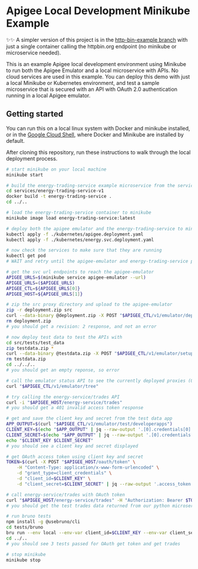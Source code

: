 # Apigee Local Development Minikube Example
✨✨ A simpler version of this project is in the [http-bin-example branch](https://github.com/tyayers/apigee-local-dev-example/tree/http-bin-example) with just a single container calling the httpbin.org endpoint (no minikube or microservice needed).

This is an example Apigee local development environment using Minikube to run both the Apigee Emulator and a local microservice with APIs. No cloud services are used in this example. You can deploy this demo with just a local Minikube or Kubernetes environment, and test a sample microservice that is secured with an API with OAuth 2.0 authentication running in a local Apigee emulator.

## Getting started
You can run this on a local linux system with Docker and minikube installed, or in the [Google Cloud Shell](https://shell.cloud.google.com), where Docker and Minikube are installed by default.

After cloning this repository, run these instructions to walk through the local deployment process.

```sh
# start minikube on your local machine
minikube start

# build the energy-trading-service example microservice from the services/energy-trading-service-v1 directory
cd services/energy-trading-service-v1
docker build -t energy-trading-service .
cd ../..

# load the energy-trading-service container to minikube
minikube image load energy-trading-service:latest

# deploy both the apigee emulator and the energy-trading-service to minikube
kubectl apply -f ./kubernetes/apigee.deployment.yaml
kubectl apply -f ./kubernetes/energy.svc.deployment.yaml

# now check the services to make sure that they are running
kubectl get pod
# WAIT and retry until the apigee-emulator and energy-trading-service pods are running

# get the svc url endpoints to reach the apigee-emulator
APIGEE_URLS=$(minikube service apigee-emulator --url)
APIGEE_URLS=($APIGEE_URLS)
APIGEE_CTL=${APIGEE_URLS[0]}
APIGEE_HOST=${APIGEE_URLS[1]}

# zip the src proxy directory and upload to the apigee-emulator
zip -r deployment.zip src
curl --data-binary @deployment.zip -X POST "$APIGEE_CTL/v1/emulator/deploy?environment=dev"
rm deployment.zip
# you should get a revision: 2 response, and not an error

# now deploy test data to test the APIs with
cd src/tests/test_data
zip testdata.zip *
curl --data-binary @testdata.zip -X POST "$APIGEE_CTL/v1/emulator/setup/tests"
rm testdata.zip
cd ../../..
# you should get an empty reponse, so error

# call the emulator status API to see the currently deployed proxies (OAuth and Trading)
curl "$APIGEE_CTL/v1/emulator/tree"

# try calling the energy-service/trades API
curl -i "$APIGEE_HOST/energy-service/trades"
# you should get a 401 invalid access token response

# get and save the client key and secret from the test data app
APP_OUTPUT=$(curl "$APIGEE_CTL/v1/emulator/test/developerapps")
CLIENT_KEY=$(echo "$APP_OUTPUT" | jq --raw-output '.[0].credentials[0].consumerKey')
CLIENT_SECRET=$(echo "$APP_OUTPUT" | jq --raw-output '.[0].credentials[0].consumerSecret')
echo "$CLIENT_KEY $CLIENT_SECRET"
# you should see a client key and secret displayed

# get OAuth access token using client key and secret
TOKEN=$(curl -X POST "$APIGEE_HOST/oauth/token" \
	-H "Content-Type: application/x-www-form-urlencoded" \
	-d "grant_type=client_credentials" \
	-d "client_id=$CLIENT_KEY" \
	-d "client_secret=$CLIENT_SECRET" | jq --raw-output '.access_token')

# call energy-service/trades with OAuth token
curl "$APIGEE_HOST/energy-service/trades" -H "Authorization: Bearer $TOKEN"
# you should get the test trades data returned from our python microservice

# run bruno tests
npm install -g @usebruno/cli
cd tests/bruno
bru run --env local --env-var client_id=$CLIENT_KEY --env-var client_secret=$CLIENT_SECRET --env-var baseUrl=$APIGEE_HOST
cd ../..
# you should see 3 tests passed for OAuth get token and get trades

# stop minikube
minikube stop
```